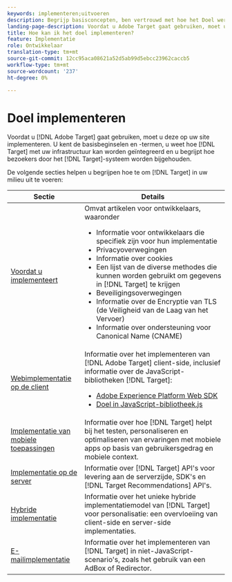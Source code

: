 ```yaml
---
keywords: implementeren;uitvoeren
description: Begrijp basisconcepten, ben vertrouwd met hoe het Doel werkt en met uw infrastructuur integreert, en begrijp hoe de bezoekers worden gevolgd.
landing-page-description: Voordat u Adobe Target gaat gebruiken, moet u het programma implementeren op uw site, enkele basisbeginselen en -termen begrijpen en vertrouwd zijn met de werking van Target.
title: Hoe kan ik het doel implementeren?
feature: Implementatie
role: Ontwikkelaar
translation-type: tm+mt
source-git-commit: 12cc95aca08621a52d5ab99d5ebcc23962caccb5
workflow-type: tm+mt
source-wordcount: '237'
ht-degree: 0%

---
```



# Doel implementeren

Voordat u [!DNL Adobe Target] gaat gebruiken, moet u deze op uw site implementeren. U kent de basisbeginselen en -termen, u weet hoe [!DNL Target] met uw infrastructuur kan worden geïntegreerd en u begrijpt hoe bezoekers door het [!DNL Target]-systeem worden bijgehouden.

De volgende secties helpen u begrijpen hoe te om [!DNL Target] in uw milieu uit te voeren:

| Sectie | Details |
| --- | --- |
| [Voordat u implementeert](c-considerations-before-you-implement-target/considerations-before-you-implement-target.md) | Omvat artikelen voor ontwikkelaars, waaronder<ul><li>Informatie voor ontwikkelaars die specifiek zijn voor hun implementatie</li><li>Privacyoverwegingen</li><li>Informatie over cookies<li>Een lijst van de diverse methodes die kunnen worden gebruikt om gegevens in [!DNL Target] te krijgen</li><li>Beveiligingsoverwegingen</li><li>Informatie over de Encryptie van TLS (de Veiligheid van de Laag van het Vervoer)</li><li>Informatie over ondersteuning voor Canonical Name (CNAME)</li></ul> |
| [Webimplementatie op de client](/help/c-implementing-target/c-implementing-target-for-client-side-web/implement-target-for-client-side-web.md) | Informatie over het implementeren van [!DNL Adobe Target] client-side, inclusief informatie over de JavaScript-bibliotheken [!DNL Target]:<ul><li>[Adobe Experience Platform Web SDK](/help/c-implementing-target/c-implementing-target-for-client-side-web/aep-web-sdk.md)</li><li>[Doel in JavaScript-bibliotheek.js](/help/c-implementing-target/c-implementing-target-for-client-side-web/c-how-atjs-works/how-atjs-works.md)</li></ul> |
| [Implementatie van mobiele toepassingen](/help/c-target-mobile-app/target-mobile-app.md) | Informatie over hoe [!DNL Target] helpt bij het testen, personaliseren en optimaliseren van ervaringen met mobiele apps op basis van gebruikersgedrag en mobiele context. |
| [Implementatie op de server](/help/c-implementing-target/c-api-and-sdk-overview/api-and-sdk-overview.md) | Informatie over [!DNL Target] API&#39;s voor levering aan de serverzijde, SDK&#39;s en [!DNL Target Recommendations] API&#39;s. |
| [Hybride implementatie](/help/c-implementing-target/hybrid-implementation.md) | Informatie over het unieke hybride implementatiemodel van [!DNL Target] voor personalisatie: een overvloeiing van client-side en server-side implementaties. |
| [E-mailimplementatie](c-non-javascript-based-implementation/non-javascript-based-implementation.md) | Informatie over het implementeren van [!DNL Target] in niet-JavaScript-scenario&#39;s, zoals het gebruik van een AdBox of Redirector. |
